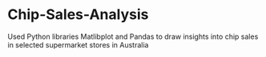# Chip-Sales-Analysis
Used Python libraries Matlibplot and Pandas to draw insights into chip sales in selected supermarket stores in Australia
